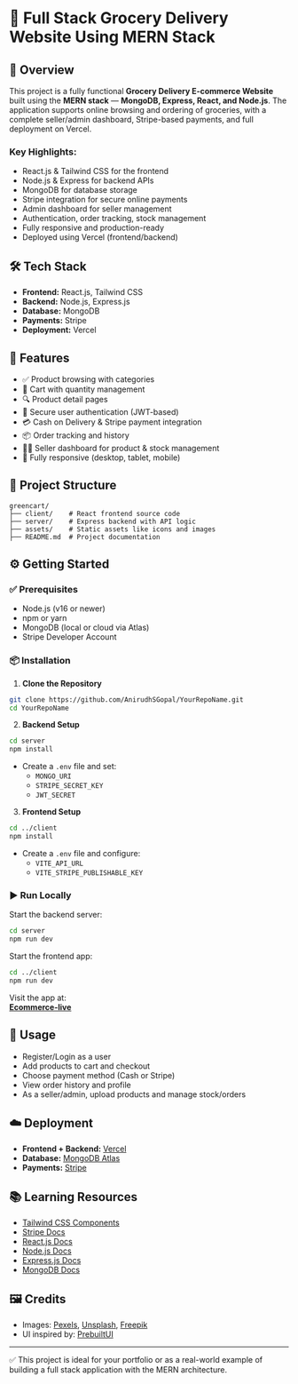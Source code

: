 # 🛒 Full Stack Grocery Delivery Website Using MERN Stack

## 📌 Overview

This project is a fully functional **Grocery Delivery E-commerce Website** built using the **MERN stack** — **MongoDB, Express, React, and Node.js**. The application supports online browsing and ordering of groceries, with a complete seller/admin dashboard, Stripe-based payments, and full deployment on Vercel.

### Key Highlights:

- React.js & Tailwind CSS for the frontend
- Node.js & Express for backend APIs
- MongoDB for database storage
- Stripe integration for secure online payments
- Admin dashboard for seller management
- Authentication, order tracking, stock management
- Fully responsive and production-ready
- Deployed using Vercel (frontend/backend)

## 🛠️ Tech Stack

- **Frontend:** React.js, Tailwind CSS  
- **Backend:** Node.js, Express.js  
- **Database:** MongoDB  
- **Payments:** Stripe  
- **Deployment:** Vercel  

## 🚀 Features

- ✅ Product browsing with categories
- 🛒 Cart with quantity management
- 🔍 Product detail pages
- 🔐 Secure user authentication (JWT-based)
- 💳 Cash on Delivery & Stripe payment integration
- 📦 Order tracking and history
- 🧑‍💼 Seller dashboard for product & stock management
- 📱 Fully responsive (desktop, tablet, mobile)

## 📁 Project Structure

```
greencart/
├── client/    # React frontend source code
├── server/    # Express backend with API logic
├── assets/    # Static assets like icons and images
├── README.md  # Project documentation
```

## ⚙️ Getting Started

### ✅ Prerequisites

- Node.js (v16 or newer)
- npm or yarn
- MongoDB (local or cloud via Atlas)
- Stripe Developer Account

### 📦 Installation

1. **Clone the Repository**

```bash
git clone https://github.com/AnirudhSGopal/YourRepoName.git
cd YourRepoName
```

2. **Backend Setup**

```bash
cd server
npm install
```

- Create a `.env` file and set:
  - `MONGO_URI`
  - `STRIPE_SECRET_KEY`
  - `JWT_SECRET`

3. **Frontend Setup**

```bash
cd ../client
npm install
```

- Create a `.env` file and configure:
  - `VITE_API_URL`
  - `VITE_STRIPE_PUBLISHABLE_KEY`

### ▶️ Run Locally

Start the backend server:

```bash
cd server
npm run dev
```

Start the frontend app:

```bash
cd ../client
npm run dev
```

Visit the app at:  
**[Ecommerce-live](https://ecommerce-platform-cyan-pi.vercel.app)**

## 🧪 Usage

- Register/Login as a user
- Add products to cart and checkout
- Choose payment method (Cash or Stripe)
- View order history and profile
- As a seller/admin, upload products and manage stock/orders

## ☁️ Deployment

- **Frontend + Backend:** [Vercel](https://vercel.com)
- **Database:** [MongoDB Atlas](https://www.mongodb.com/cloud/atlas)
- **Payments:** [Stripe](https://stripe.com)

## 📚 Learning Resources

- [Tailwind CSS Components](https://prebuiltui.com/components)
- [Stripe Docs](https://stripe.com/docs/payments)
- [React.js Docs](https://react.dev)
- [Node.js Docs](https://nodejs.org)
- [Express.js Docs](https://expressjs.com)
- [MongoDB Docs](https://www.mongodb.com/docs)

## 🖼️ Credits

- Images: [Pexels](https://www.pexels.com), [Unsplash](https://unsplash.com), [Freepik](https://www.freepik.com)
- UI inspired by: [PrebuiltUI](https://prebuiltui.com)

---

✅ This project is ideal for your portfolio or as a real-world example of building a full stack application with the MERN architecture.

